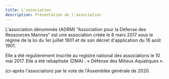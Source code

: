```yaml
---
title: L'association
description: Présentation de l'association
---
```

L'association dénommée (ADRM) "Association pour la Défense des Ressources Marines" est une association créée le 8 mars 2017 sous le régime de la loi du 1er juillet 1901 et de son décret d'application du 16 août 1901.

Elle a été régulièrement inscrite au registre national des associations le 10 mai 2017. Elle a été rebaptisée (DMA) : « Défense des Milieux Aquatiques ».

(ci-après l'association) par le vote de l'Assemblée générale de 2020.